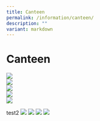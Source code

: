 ```yaml
---
title: Canteen
permalink: /information/canteen/
description: ""
variant: markdown
---
```

<h1><strong>Canteen</strong></h1>

![](/images/T3_Tappee_1.jpg)  
![](/images/T3_Tappee_2.jpg)  
![](/images/T3_Tappee_3.jpg)  
![](/images/T3_Tappee_4.jpg)  
![](/images/T3_Tappee_5.jpg)

test2
![](/images/2025_T4_Tapee_1.jpg)
![](/images/2025_T4_Tapee_2.jpg)
![](/images/2025_T4_Tapee_3_11.jpg)
![](/images/2025_T4_Tapee_3_22.jpg)